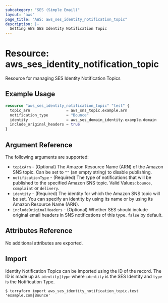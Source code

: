```yaml
---
subcategory: "SES (Simple Email)"
layout: "aws"
page_title: "AWS: aws_ses_identity_notification_topic"
description: |-
  Setting AWS SES Identity Notification Topic
---
```


# Resource: aws_ses_identity_notification_topic

Resource for managing SES Identity Notification Topics

## Example Usage

```terraform
resource "aws_ses_identity_notification_topic" "test" {
  topic_arn                = aws_sns_topic.example.arn
  notification_type        = "Bounce"
  identity                 = aws_ses_domain_identity.example.domain
  include_original_headers = true
}
```

## Argument Reference

The following arguments are supported:

* `topicArn` - (Optional) The Amazon Resource Name (ARN) of the Amazon SNS topic. Can be set to `""` (an empty string) to disable publishing.
* `notificationType` - (Required) The type of notifications that will be published to the specified Amazon SNS topic. Valid Values: `bounce`, `complaint` or `delivery`.
* `identity` - (Required) The identity for which the Amazon SNS topic will be set. You can specify an identity by using its name or by using its Amazon Resource Name (ARN).
* `includeOriginalHeaders` - (Optional) Whether SES should include original email headers in SNS notifications of this type. `false` by default.

## Attributes Reference

No additional attributes are exported.

## Import

Identity Notification Topics can be imported using the ID of the record. The ID is made up as `identity|type` where `identity` is the SES Identity and `type` is the Notification Type.

```
$ terraform import aws_ses_identity_notification_topic.test 'example.com|Bounce'
```

<!-- cache-key: cdktf-0.17.0-pre.15 input-6610e947f8c98bed15b9a013441dfceca409d605a7c5ad0f111e59cb924d4314 -->
